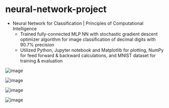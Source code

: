 # neural-network-project

* Neural Network for Classification | Principles of Computational Intelligence
  * Trained fully-connected MLP NN with stochastic gradient descent optimizer algorithm for image classification of decimal digits with 90.7% precision
  * Utilized Python, Jupyter notebook and Matplotlib for plotting, NumPy for feed forward & backward calculations, and MNIST dataset for training & evaluation

![image](https://github.com/amirbelbasi/neural-network/assets/58425120/26ae823b-dc9e-4983-a5a8-d2ba221aa828)

![image](https://github.com/amirbelbasi/neural-network/assets/58425120/f30e6d54-0811-4ac6-a4e8-29a7574ff7bb)

![image](https://github.com/amirbelbasi/neural-network/assets/58425120/8d14915f-f2d3-48f7-86e3-d21076bae7d4)

![image](https://github.com/amirbelbasi/neural-network-project/assets/58425120/6b0e1feb-098d-426d-9ae5-f6f370396180)
